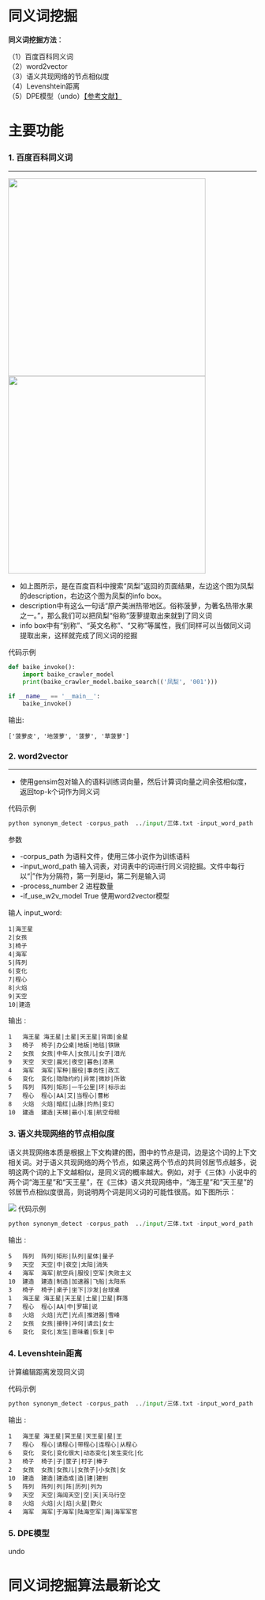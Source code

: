 同义词挖掘
========



**同义词挖掘方法**：</br>

（1）百度百科同义词 </br>
（2）word2vector </br>
（3）语义共现网络的节点相似度 </br>
（4）Levenshtein距离 </br>
（5）DPE模型（undo）[【参考文献】](https://arxiv.org/pdf/1706.08186.pdf) </br>

主要功能
========
###  1. 百度百科同义词
--------
<img src="https://github.com/tigerchen52/synonym_detection/blob/master/input/img/baike2.png"  width="400" /> <img src="https://github.com/tigerchen52/synonym_detection/blob/master/input/img/baike.png"  width="400" /> </br>

* 如上图所示，是在百度百科中搜索“凤梨”返回的页面结果，左边这个图为凤梨的description，右边这个图为凤梨的info box。
* description中有这么一句话“原产美洲热带地区。俗称菠萝，为著名热带水果之一。”，那么我们可以把凤梨“俗称”菠萝提取出来就到了同义词 </br>
* info box中有“别称”、“英文名称”、“又称”等属性，我们同样可以当做同义词提取出来，这样就完成了同义词的挖掘</br>

代码示例
```python
def baike_invoke():
    import baike_crawler_model
    print(baike_crawler_model.baike_search(('凤梨', '001')))

if __name__ == '__main__':
    baike_invoke()
```
输出:

    ['菠萝皮', '地菠萝', '菠萝', '草菠萝']

###  2. word2vector
--------
* 使用gensim包对输入的语料训练词向量，然后计算词向量之间余弦相似度，返回top-k个词作为同义词 </br>

代码示例
```python
python synonym_detect -corpus_path  ../input/三体.txt -input_word_path ../temp/input_word.txt -process_number 2 if_use_w2v_model True
```
参数
* -corpus_path 为语料文件，使用三体小说作为训练语料
* -input_word_path 输入词表，对词表中的词进行同义词挖掘。文件中每行以“|”作为分隔符，第一列是id，第二列是输入词
* -process_number 2 进程数量
* -if_use_w2v_model True 使用word2vector模型

输人 input_word:
```
1|海王星
2|女孩
3|椅子
4|海军
5|阵列
6|变化
7|程心
8|火焰
9|天空
10|建造
```
输出 :
```
1	海王星	海王星|土星|天王星|背面|金星
3	椅子	椅子|办公桌|地板|地毯|铁锹
2	女孩	女孩|中年人|女孩儿|女子|泪光
9	天空	天空|晨光|夜空|暮色|漆黑
4	海军	海军|军种|服役|事务性|政工
6	变化	变化|隐隐约约|异常|微妙|所致
5	阵列	阵列|矩形|一千公里|环|标示出
7	程心	程心|AA|艾|当程心|曹彬
8	火焰	火焰|暗红|山脉|灼热|变幻
10	建造	建造|天梯|最小|准|航空母舰
```

###  3. 语义共现网络的节点相似度
语义共现网络本质是根据上下文构建的图，图中的节点是词，边是这个词的上下文相关词。对于语义共现网络的两个节点，如果这两个节点的共同邻居节点越多，说明这两个词的上下文越相似，是同义词的概率越大。例如，对于《三体》小说中的两个词“海王星”和“天王星”，在《三体》语义共现网络中，“海王星”和“天王星”的邻居节点相似度很高，则说明两个词是同义词的可能性很高。如下图所示：

<img src="https://github.com/tigerchen52/synonym_detection/blob/master/input/img/%E8%AF%AD%E4%B9%89%E7%BD%91%E7%BB%9C.png"  />
代码示例

```python
python synonym_detect -corpus_path  ../input/三体.txt -input_word_path ../temp/input_word.txt -process_number 2 -if_use_sn_model True
```
输出 :
```
5	阵列	阵列|矩形|队列|星体|量子
9	天空	天空|中|夜空|太阳|消失
4	海军	海军|航空兵|服役|空军|失败主义
10	建造	建造|制造|加速器|飞船|太阳系
3	椅子	椅子|桌子|坐下|沙发|台球桌
1	海王星	海王星|天王星|土星|卫星|群落
7	程心	程心|AA|中|罗辑|说
8	火焰	火焰|光芒|光点|推进器|雪峰
2	女孩	女孩|接待|冲何|请云|女士
6	变化	变化|发生|意味着|恢复|中
```
###  4. Levenshtein距离
计算编辑距离发现同义词 </br>

代码示例

```python
python synonym_detect -corpus_path  ../input/三体.txt -input_word_path ../temp/input_word.txt -process_number 2 -if_use_leven_model True
```
输出 :
```
1	海王星	海王星|冥王星|天王星|星|王
7	程心	程心|请程心|带程心|连程心|从程心
6	变化	变化|变化很大|动态变化|发生变化|化
3	椅子	椅子|子|筐子|村子|棒子
2	女孩	女孩|女孩儿|女孩子|小女孩|女
10	建造	建造|建造成|造|建|建到
5	阵列	阵列|列|阵|历列|列为
9	天空	天空|海阔天空|空|天|天马行空
8	火焰	火焰|火|焰|火星|野火
4	海军	海军|于海军|陆海空军|海|海军军官
```
###  5. DPE模型
undo


同义词挖掘算法最新论文
========
